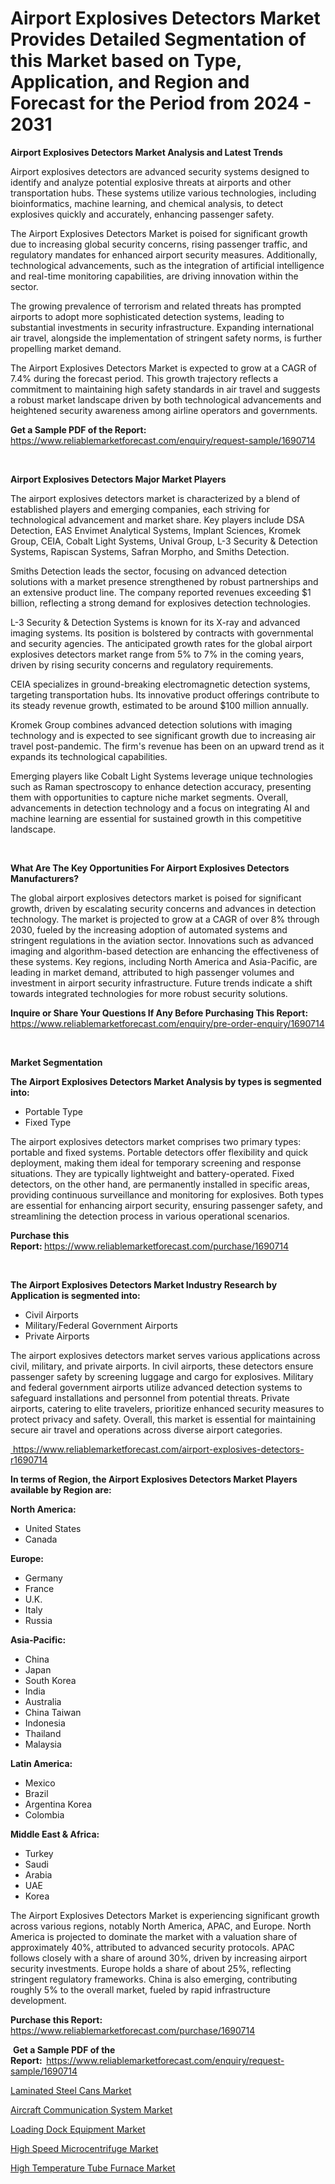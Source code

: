 <p><h1>Airport Explosives Detectors Market Provides Detailed Segmentation of this Market based on Type, Application, and Region and Forecast for the Period from 2024 - 2031</h1></p><p><strong>Airport Explosives Detectors Market Analysis and Latest Trends</strong></p>
<p><p>Airport explosives detectors are advanced security systems designed to identify and analyze potential explosive threats at airports and other transportation hubs. These systems utilize various technologies, including bioinformatics, machine learning, and chemical analysis, to detect explosives quickly and accurately, enhancing passenger safety.</p><p>The Airport Explosives Detectors Market is poised for significant growth due to increasing global security concerns, rising passenger traffic, and regulatory mandates for enhanced airport security measures. Additionally, technological advancements, such as the integration of artificial intelligence and real-time monitoring capabilities, are driving innovation within the sector.</p><p>The growing prevalence of terrorism and related threats has prompted airports to adopt more sophisticated detection systems, leading to substantial investments in security infrastructure. Expanding international air travel, alongside the implementation of stringent safety norms, is further propelling market demand.</p><p>The Airport Explosives Detectors Market is expected to grow at a CAGR of 7.4% during the forecast period. This growth trajectory reflects a commitment to maintaining high safety standards in air travel and suggests a robust market landscape driven by both technological advancements and heightened security awareness among airline operators and governments.</p></p>
<p><strong>Get a Sample PDF of the Report:&nbsp;</strong> <a href="https://www.reliablemarketforecast.com/enquiry/request-sample/1690714?utm_campaign=1530&utm_medium=2&utm_source=Github&utm_content=ia&utm_term=19102024&utm_id=airport-explosives-detectors">https://www.reliablemarketforecast.com/enquiry/request-sample/1690714</a></p>
<p>&nbsp;</p>
<p><strong>Airport Explosives Detectors Major Market Players</strong></p>
<p><p>The airport explosives detectors market is characterized by a blend of established players and emerging companies, each striving for technological advancement and market share. Key players include DSA Detection, EAS Envimet Analytical Systems, Implant Sciences, Kromek Group, CEIA, Cobalt Light Systems, Unival Group, L-3 Security & Detection Systems, Rapiscan Systems, Safran Morpho, and Smiths Detection.</p><p>Smiths Detection leads the sector, focusing on advanced detection solutions with a market presence strengthened by robust partnerships and an extensive product line. The company reported revenues exceeding $1 billion, reflecting a strong demand for explosives detection technologies.</p><p>L-3 Security & Detection Systems is known for its X-ray and advanced imaging systems. Its position is bolstered by contracts with governmental and security agencies. The anticipated growth rates for the global airport explosives detectors market range from 5% to 7% in the coming years, driven by rising security concerns and regulatory requirements.</p><p>CEIA specializes in ground-breaking electromagnetic detection systems, targeting transportation hubs. Its innovative product offerings contribute to its steady revenue growth, estimated to be around $100 million annually.</p><p>Kromek Group combines advanced detection solutions with imaging technology and is expected to see significant growth due to increasing air travel post-pandemic. The firm's revenue has been on an upward trend as it expands its technological capabilities.</p><p>Emerging players like Cobalt Light Systems leverage unique technologies such as Raman spectroscopy to enhance detection accuracy, presenting them with opportunities to capture niche market segments. Overall, advancements in detection technology and a focus on integrating AI and machine learning are essential for sustained growth in this competitive landscape.</p></p>
<p>&nbsp;</p>
<p><strong>What Are The Key Opportunities For Airport Explosives Detectors Manufacturers?</strong></p>
<p><p>The global airport explosives detectors market is poised for significant growth, driven by escalating security concerns and advances in detection technology. The market is projected to grow at a CAGR of over 8% through 2030, fueled by the increasing adoption of automated systems and stringent regulations in the aviation sector. Innovations such as advanced imaging and algorithm-based detection are enhancing the effectiveness of these systems. Key regions, including North America and Asia-Pacific, are leading in market demand, attributed to high passenger volumes and investment in airport security infrastructure. Future trends indicate a shift towards integrated technologies for more robust security solutions.</p></p>
<p><strong>Inquire or Share Your Questions If Any Before Purchasing This Report:</strong> <a href="https://www.reliablemarketforecast.com/enquiry/pre-order-enquiry/1690714?utm_campaign=1530&utm_medium=2&utm_source=Github&utm_content=ia&utm_term=19102024&utm_id=airport-explosives-detectors">https://www.reliablemarketforecast.com/enquiry/pre-order-enquiry/1690714</a></p>
<p>&nbsp;</p>
<p><strong>Market Segmentation</strong></p>
<p><strong>The Airport Explosives Detectors Market Analysis by types is segmented into:</strong></p>
<p><ul><li>Portable Type</li><li>Fixed Type</li></ul></p>
<p><p>The airport explosives detectors market comprises two primary types: portable and fixed systems. Portable detectors offer flexibility and quick deployment, making them ideal for temporary screening and response situations. They are typically lightweight and battery-operated. Fixed detectors, on the other hand, are permanently installed in specific areas, providing continuous surveillance and monitoring for explosives. Both types are essential for enhancing airport security, ensuring passenger safety, and streamlining the detection process in various operational scenarios.</p></p>
<p><strong>Purchase this Report:&nbsp;</strong><a href="https://www.reliablemarketforecast.com/purchase/1690714?utm_campaign=1530&utm_medium=2&utm_source=Github&utm_content=ia&utm_term=19102024&utm_id=airport-explosives-detectors">https://www.reliablemarketforecast.com/purchase/1690714</a></p>
<p>&nbsp;</p>
<p><strong>The Airport Explosives Detectors Market Industry Research by Application is segmented into:</strong></p>
<p><ul><li>Civil Airports</li><li>Military/Federal Government Airports</li><li>Private Airports</li></ul></p>
<p><p>The airport explosives detectors market serves various applications across civil, military, and private airports. In civil airports, these detectors ensure passenger safety by screening luggage and cargo for explosives. Military and federal government airports utilize advanced detection systems to safeguard installations and personnel from potential threats. Private airports, catering to elite travelers, prioritize enhanced security measures to protect privacy and safety. Overall, this market is essential for maintaining secure air travel and operations across diverse airport categories.</p></p>
<p><a href="https://www.reliablemarketforecast.com/airport-explosives-detectors-r1690714?utm_campaign=1530&utm_medium=2&utm_source=Github&utm_content=ia&utm_term=19102024&utm_id=airport-explosives-detectors">&nbsp;https://www.reliablemarketforecast.com/airport-explosives-detectors-r1690714</a></p>
<p><strong>In terms of Region, the Airport Explosives Detectors Market Players available by Region are:</strong></p>
<p>
    <p> <strong> North America: </strong>
        <ul>
            <li>United States</li>
            <li>Canada</li>
        </ul>
        </p> 
    <p> <strong> Europe: </strong>
        <ul>
            <li>Germany</li>
            <li>France</li>
            <li>U.K.</li>
            <li>Italy</li>
            <li>Russia</li>
        </ul>
        </p> 
    <p> <strong> Asia-Pacific: </strong>
        <ul>
            <li>China</li>
            <li>Japan</li>
            <li>South Korea</li>
            <li>India</li>
            <li>Australia</li>
            <li>China Taiwan</li>
            <li>Indonesia</li>
            <li>Thailand</li>
            <li>Malaysia</li>
        </ul>
        </p> 
    <p> <strong> Latin America: </strong>
        <ul>
            <li>Mexico</li>
            <li>Brazil</li>
            <li>Argentina Korea</li>
            <li>Colombia</li>
        </ul>
        </p> 
    <p> <strong> Middle East & Africa: </strong>
        <ul>
            <li>Turkey</li>
            <li>Saudi</li>
            <li>Arabia</li>
            <li>UAE</li>
            <li>Korea</li>
        </ul>
    </p>
    </p>
<p><p>The Airport Explosives Detectors Market is experiencing significant growth across various regions, notably North America, APAC, and Europe. North America is projected to dominate the market with a valuation share of approximately 40%, attributed to advanced security protocols. APAC follows closely with a share of around 30%, driven by increasing airport security investments. Europe holds a share of about 25%, reflecting stringent regulatory frameworks. China is also emerging, contributing roughly 5% to the overall market, fueled by rapid infrastructure development.</p></p>
<p><strong>Purchase this Report: </strong><a href="https://www.reliablemarketforecast.com/purchase/1690714?utm_campaign=1530&utm_medium=2&utm_source=Github&utm_content=ia&utm_term=19102024&utm_id=airport-explosives-detectors">https://www.reliablemarketforecast.com/purchase/1690714</a></p>
<p>&nbsp;<strong>Get a Sample PDF of the Report:&nbsp;&nbsp;</strong><a href="https://www.reliablemarketforecast.com/enquiry/request-sample/1690714?utm_campaign=1530&utm_medium=2&utm_source=Github&utm_content=ia&utm_term=19102024&utm_id=airport-explosives-detectors">https://www.reliablemarketforecast.com/enquiry/request-sample/1690714</a></p>
<p><strong></strong></p>
<p><p><a href="https://github.com/chaschadedn/Market-Research-Report-List-1/blob/main/laminated-steel-cans-market.md?utm_campaign=1530&utm_medium=2&utm_source=Github&utm_content=ia&utm_term=19102024&utm_id=airport-explosives-detectors">Laminated Steel Cans Market</a></p><p><a href="https://www.linkedin.com/pulse/aircraft-communication-system-landscape-product-spectrum-market-ogpne?utm_campaign=1530&utm_medium=2&utm_source=Github&utm_content=ia&utm_term=19102024&utm_id=airport-explosives-detectors">Aircraft Communication System Market</a></p><p><a href="https://www.linkedin.com/pulse/evaluating-loading-dock-equipment-market-trends-growth-opportunities-oxwde?utm_campaign=1530&utm_medium=2&utm_source=Github&utm_content=ia&utm_term=19102024&utm_id=airport-explosives-detectors">Loading Dock Equipment Market</a></p><p><a href="https://issuu.com/reportprime-2/docs/high-speed-microcentrifuge-market-s_d094511645a656?utm_campaign=1530&utm_medium=2&utm_source=Github&utm_content=ia&utm_term=19102024&utm_id=airport-explosives-detectors">High Speed Microcentrifuge Market</a></p><p><a href="https://issuu.com/reportprime-2/docs/high-temperature-tube-furnace-marke_fae8225ea91010?utm_campaign=1530&utm_medium=2&utm_source=Github&utm_content=ia&utm_term=19102024&utm_id=airport-explosives-detectors">High Temperature Tube Furnace Market</a></p></p>